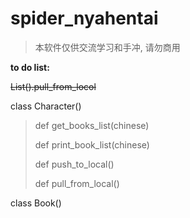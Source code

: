 # spider_nyahentai

> 本软件仅供交流学习和手冲, 请勿商用

**to do list:**

  ~~List().pull_from_locol~~
  
  class Character()

  > def get_books_list(chinese)
  >
  > def print_book_list(chinese)
  >
  > def push_to_local()
  >
  > def pull_from_local()
  
  class Book()
